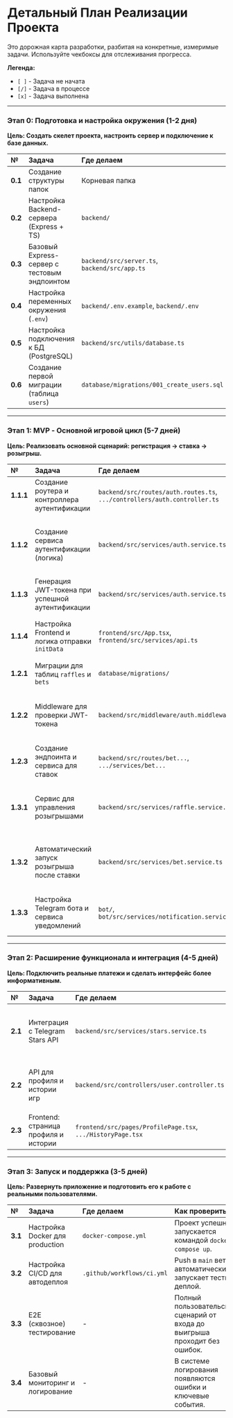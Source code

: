 # Детальный План Реализации Проекта

Это дорожная карта разработки, разбитая на конкретные, измеримые задачи. Используйте чекбоксы для отслеживания прогресса.

**Легенда:**
*   `[ ]` - Задача не начата
*   `[/]` - Задача в процессе
*   `[x]` - Задача выполнена

---

### Этап 0: Подготовка и настройка окружения (1-2 дня)
**Цель: Создать скелет проекта, настроить сервер и подключение к базе данных.**

| №     | Задача                                         | Где делаем                                     | Как проверить                                                              | Статус |
| :---- | :--------------------------------------------- | :--------------------------------------------- | :------------------------------------------------------------------------- | :----: |
| **0.1** | Создание структуры папок                       | Корневая папка                                 | Все папки из `PROJECT_STRUCTURE.md` существуют.                            | `[ ]`  |
| **0.2** | Настройка Backend-сервера (Express + TS)       | `backend/`                                     | `npm install` в `backend/` проходит без ошибок.                            | `[ ]`  |
| **0.3** | Базовый Express-сервер с тестовым эндпоинтом   | `backend/src/server.ts`, `backend/src/app.ts`  | GET на `http://localhost:PORT/` возвращает `{"status":"ok"}`.              | `[ ]`  |
| **0.4** | Настройка переменных окружения (`.env`)        | `backend/.env.example`, `backend/.env`         | Сервер запускается и использует порт из `.env`.                            | `[ ]`  |
| **0.5** | Настройка подключения к БД (PostgreSQL)        | `backend/src/utils/database.ts`                | При запуске сервера в консоли есть лог об успешном подключении к БД.       | `[ ]`  |
| **0.6** | Создание первой миграции (таблица `users`)     | `database/migrations/001_create_users.sql`     | В БД появляется таблица `users` с нужными колонками.                       | `[ ]`  |

---

### Этап 1: MVP - Основной игровой цикл (5-7 дней)
**Цель: Реализовать основной сценарий: регистрация -> ставка -> розыгрыш.**

| №       | Задача                                         | Где делаем                                                               | Как проверить                                                               | Статус |
| :------ | :--------------------------------------------- | :----------------------------------------------------------------------- | :-------------------------------------------------------------------------- | :----: |
| **1.1.1** | Создание роутера и контроллера аутентификации  | `backend/src/routes/auth.routes.ts`, `.../controllers/auth.controller.ts` | POST на `/api/auth/telegram` возвращает `{"success": true}`.                | `[ ]`  |
| **1.1.2** | Создание сервиса аутентификации (логика)       | `backend/src/services/auth.service.ts`                                   | Метод `loginOrRegister` корректно создает/обновляет пользователя в БД.       | `[ ]`  |
| **1.1.3** | Генерация JWT-токена при успешной аутентификации | `backend/src/services/auth.service.ts`                                   | Успешный логин возвращает объект с полем `token`.                           | `[ ]`  |
| **1.1.4** | Настройка Frontend и логика отправки `initData`| `frontend/src/App.tsx`, `frontend/src/services/api.ts`                   | При открытии Mini App в `localStorage` браузера появляется JWT-токен.      | `[ ]`  |
| **1.2.1** | Миграции для таблиц `raffles` и `bets`         | `database/migrations/`                                                   | В БД появляются таблицы `raffles` и `bets`.                                | `[ ]`  |
| **1.2.2** | Middleware для проверки JWT-токена             | `backend/src/middleware/auth.middleware.ts`                              | Защищенный эндпоинт возвращает 401 без токена и 200 с валидным токеном.     | `[ ]`  |
| **1.2.3** | Создание эндпоинта и сервиса для ставок        | `backend/src/routes/bet...`, `.../services/bet...`                       | POST на `/api/bets` с токеном создает запись в таблице `bets`.              | `[ ]`  |
| **1.3.1** | Сервис для управления розыгрышами              | `backend/src/services/raffle.service.ts`                                 | Логика выбора победителя и смены статуса работает корректно в тестах.       | `[ ]`  |
| **1.3.2** | Автоматический запуск розыгрыша после ставки   | `backend/src/services/bet.service.ts`                                    | Когда кол-во ставок достигает цели, статус розыгрыша меняется на `finished`. | `[ ]`  |
| **1.3.3** | Настройка Telegram бота и сервиса уведомлений  | `bot/`, `bot/src/services/notification.service.ts`                       | Победитель розыгрыша получает сообщение от бота.                            | `[ ]`  |

---

### Этап 2: Расширение функционала и интеграция (4-5 дней)
**Цель: Подключить реальные платежи и сделать интерфейс более информативным.**

| №     | Задача                               | Где делаем                                  | Как проверить                                                               | Статус |
| :---- | :----------------------------------- | :------------------------------------------ | :-------------------------------------------------------------------------- | :----: |
| **2.1** | Интеграция с Telegram Stars API      | `backend/src/services/stars.service.ts`     | Перед созданием ставки у пользователя списывается 1 звезда через API.       | `[ ]`  |
| **2.2** | API для профиля и истории игр        | `backend/src/controllers/user.controller.ts`| GET на `/api/user/me` и `/api/user/history` возвращают корректные данные. | `[ ]`  |
| **2.3** | Frontend: страница профиля и истории | `frontend/src/pages/ProfilePage.tsx`, `.../HistoryPage.tsx` | В интерфейсе отображается баланс и список прошлых игр.                    | `[ ]`  |

---

### Этап 3: Запуск и поддержка (3-5 дней)
**Цель: Развернуть приложение и подготовить его к работе с реальными пользователями.**

| №     | Задача                           | Где делаем                                | Как проверить                                                          | Статус |
| :---- | :------------------------------- | :---------------------------------------- | :--------------------------------------------------------------------- | :----: |
| **3.1** | Настройка Docker для production  | `docker-compose.yml`                      | Проект успешно запускается командой `docker-compose up`.               | `[ ]`  |
| **3.2** | Настройка CI/CD для автодеплоя   | `.github/workflows/ci.yml`                | Push в `main` ветку автоматически запускает тесты и деплой.            | `[ ]`  |
| **3.3** | E2E (сквозное) тестирование      | -                                         | Полный пользовательский сценарий от входа до выигрыша проходит без ошибок. | `[ ]`  |
| **3.4** | Базовый мониторинг и логирование | -                                         | В системе логирования появляются ошибки и ключевые события.            | `[ ]`  |